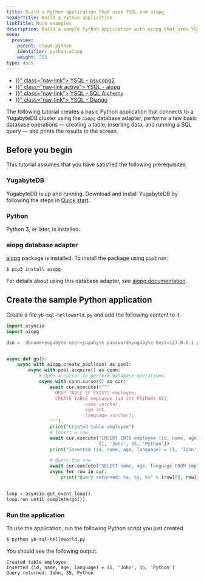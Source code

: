 ```yaml
---
title: Build a Python application that uses YSQL and aiopg
headerTitle: Build a Python application
linkTitle: More examples
description: Build a sample Python application with aiopg that uses YSQL.
menu:
  preview:
    parent: cloud-python
    identifier: python-aiopg
    weight: 553
type: docs
---
```


<ul class="nav nav-tabs-alt nav-tabs-yb">
  <li >
    <a href="{{< relref "./ysql-psycopg2.md" >}}" class="nav-link">
      <i class="icon-postgres" aria-hidden="true"></i>
      YSQL - psycopg2
    </a>
  </li>
  <li >
    <a href="{{< relref "./ysql-aiopg.md" >}}" class="nav-link active">
      <i class="icon-postgres" aria-hidden="true"></i>
      YSQL - aiopg
    </a>
  </li>
  <li >
    <a href="{{< relref "./ysql-sqlalchemy.md" >}}" class="nav-link">
      <i class="icon-postgres" aria-hidden="true"></i>
      YSQL - SQL Alchemy
    </a>
  </li>
  <li>
    <a href="{{< relref "./ysql-django.md" >}}" class="nav-link">
      <i class="icon-postgres" aria-hidden="true"></i>
      YSQL - Django
    </a>
  </li>
</ul>

The following tutorial creates a basic Python application that connects to a YugabyteDB cluster using the `aiopg` database adapter, performs a few basic database operations — creating a table, inserting data, and running a SQL query — and prints the results to the screen.

## Before you begin

This tutorial assumes that you have satisfied the following prerequisites.

### YugabyteDB

YugabyteDB is up and running. Download and install YugabyteDB by following the steps in [Quick start](../../../../quick-start/).

### Python

Python 3, or later, is installed.

### aiopg database adapter

[aiopg](https://aiopg.readthedocs.io/en/stable/) package is installed. To install the package using `pip3` run:

```sh
$ pip3 install aiopg
```

For details about using this database adapter, see [aiopg documentation](https://aiopg.readthedocs.io/en/stable/).

## Create the sample Python application

Create a file `yb-sql-helloworld.py` and add the following content to it.

```python
import asyncio
import aiopg

dsn = 'dbname=yugabyte user=yugabyte password=yugabyte host=127.0.0.1 port=5433'


async def go():
    async with aiopg.create_pool(dsn) as pool:
        async with pool.acquire() as conn:
            # Open a cursor to perform database operations.
            async with conn.cursor() as cur:
                await cur.execute(f"""
                  DROP TABLE IF EXISTS employee;
                  CREATE TABLE employee (id int PRIMARY KEY,
                             name varchar,
                             age int,
                             language varchar);
                """)
                print("Created table employee")
                # Insert a row.
                await cur.execute("INSERT INTO employee (id, name, age, language) VALUES (%s, %s, %s, %s)",
                                  (1, 'John', 35, 'Python'))
                print("Inserted (id, name, age, language) = (1, 'John', 35, 'Python')")

                # Query the row.
                await cur.execute("SELECT name, age, language FROM employee WHERE id = 1")
                async for row in cur:
                    print("Query returned: %s, %s, %s" % (row[0], row[1], row[2]))


loop = asyncio.get_event_loop()
loop.run_until_complete(go())
```

### Run the application

To use the application, run the following Python script you just created.

```sh
$ python yb-sql-helloworld.py
```

You should see the following output.

```output
Created table employee
Inserted (id, name, age, language) = (1, 'John', 35, 'Python')
Query returned: John, 35, Python
```
